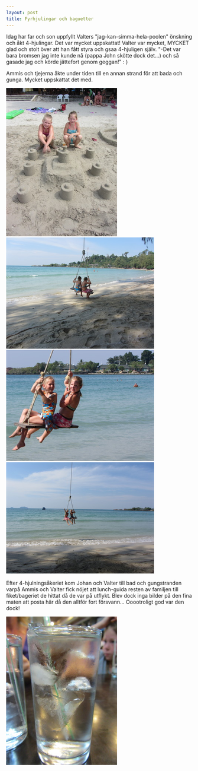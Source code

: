 ```yaml
---
layout: post
title: Fyrhjulingar och baguetter
---
```


Idag har far och son uppfyllt Valters "jag-kan-simma-hela-poolen" önskning och åkt 4-hjulingar. Det var mycket uppskattat! Valter var mycket, MYCKET glad och stolt över att han fått styra och gsaa 4-hjuligen själv. "-Det var bara bromsen jag inte kunde nå (pappa John skötte dock det...) och så gasade jag och körde jättefort genom geggan!" : )

Ammis och tjejerna åkte under tiden till en annan strand för att bada och gunga. Mycket uppskattat det med.

<a href="/images/2012-02-01/IMG_1609.JPG"><img src="/images/2012-02-01/thumbnails/IMG_1609.JPG" /></a>
<a href="/images/2012-02-01/IMG_1611.JPG"><img src="/images/2012-02-01/thumbnails/IMG_1611.JPG" /></a>
<a href="/images/2012-02-01/IMG_1613.JPG"><img src="/images/2012-02-01/thumbnails/IMG_1613.JPG" /></a>
<a href="/images/2012-02-01/IMG_1622.JPG"><img src="/images/2012-02-01/thumbnails/IMG_1622.JPG" /></a>

Efter 4-hjulningsåkeriet kom Johan och Valter till bad och gungstranden varpå Ammis och Valter fick nöjet att lunch-guida resten av familjen till fiket/bageriet de hittat då de var på utflykt. Blev dock inga bilder på den fina maten att posta här då den alltför fort försvann... Ooootroligt god var den dock!

<a href="/images/2012-02-01/IMG_1641.JPG"><img src="/images/2012-02-01/thumbnails/IMG_1641.JPG" /></a>
